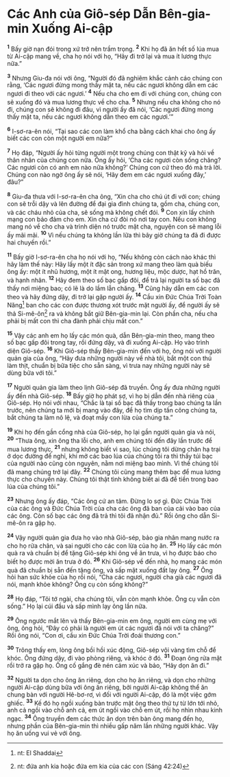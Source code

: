 # Các Anh của Giô-sép Dẫn Bên-gia-min Xuống Ai-cập

<sup><b>1</b></sup> Bấy giờ nạn đói trong xứ trở nên trầm trọng. <sup><b>2</b></sup> Khi họ đã ăn hết số lúa mua từ Ai-cập mang về, cha họ nói với họ, “Hãy đi trở lại và mua ít lương thực nữa.”

<sup><b>3</b></sup> Nhưng Giu-đa nói với ông, “Người đó đã nghiêm khắc cảnh cáo chúng con rằng, ‘Các ngươi đừng mong thấy mặt ta, nếu các ngươi không dẫn em các ngươi đi theo với các ngươi.’ <sup><b>4</b></sup> Nếu cha cho em đi với chúng con, chúng con sẽ xuống đó và mua lương thực về cho cha. <sup><b>5</b></sup> Nhưng nếu cha không cho nó đi, chúng con sẽ không đi đâu, vì người ấy đã nói, ‘Các ngươi đừng mong thấy mặt ta, nếu các ngươi không dẫn theo em các ngươi.’”

<sup><b>6</b></sup> I-sơ-ra-ên nói, “Tại sao các con làm khổ cha bằng cách khai cho ông ấy biết các con còn một người em nữa?”

<sup><b>7</b></sup> Họ đáp, “Người ấy hỏi từng người một trong chúng con thật kỹ và hỏi về thân nhân của chúng con nữa. Ông ấy hỏi, ‘Cha các ngươi còn sống chăng? Các ngươi còn có anh em nào nữa không?’ Chúng con cứ theo đó mà trả lời. Chúng con nào ngờ ông ấy sẽ nói, ‘Hãy đem em các ngươi xuống đây,’ đâu?”

<sup><b>8</b></sup> Giu-đa thưa với I-sơ-ra-ên cha ông, “Xin cha cho chú út đi với con; chúng con sẽ trỗi dậy và lên đường để đại gia đình chúng ta, gồm cha, chúng con, và các cháu nhỏ của cha, sẽ sống mà không chết đói. <sup><b>9</b></sup> Con xin lấy chính mạng con bảo đảm cho em. Xin cha cứ đòi nó nơi tay con. Nếu con không mang nó về cho cha và trình diện nó trước mặt cha, nguyện con sẽ mang lỗi ấy mãi mãi. <sup><b>10</b></sup> Vì nếu chúng ta không lần lữa thì bây giờ chúng ta đã đi được hai chuyến rồi.”

<sup><b>11</b></sup> Bấy giờ I-sơ-ra-ên cha họ nói với họ, “Nếu không còn cách nào khác thì hãy làm thế này: Hãy lấy một ít đặc sản trong xứ mang theo làm quà biếu ông ấy: một ít nhũ hương, một ít mật ong, hương liệu, mộc dược, hạt hồ trăn, và hạnh nhân. <sup><b>12</b></sup> Hãy đem theo số bạc gấp đôi, để trả lại người ta số bạc đã thấy nơi miệng bao; có lẽ là do lầm lẫn chăng. <sup><b>13</b></sup> Cũng hãy dẫn em các con theo và hãy đứng dậy, đi trở lại gặp người ấy. <sup><b>14</b></sup> Cầu xin Đức Chúa Trời Toàn Năng[^1-d559d441-492f-4869-ab7f-6fedf7302a50] ban cho các con được thương xót trước mặt người ấy, để người ấy sẽ thả Si-mê-ôn[^2-d559d441-492f-4869-ab7f-6fedf7302a50] ra và không bắt giữ Bên-gia-min lại. Còn phần cha, nếu cha phải bị mất con thì cha đành phải chịu mất con.”

<sup><b>15</b></sup> Vậy các anh em họ lấy các món quà, dẫn Bên-gia-min theo, mang theo số bạc gấp đôi trong tay, rồi đứng dậy, và đi xuống Ai-cập. Họ vào trình diện Giô-sép. <sup><b>16</b></sup> Khi Giô-sép thấy Bên-gia-min đến với họ, ông nói với người quản gia của ông, “Hãy đưa những người này về nhà tôi, bắt một con thú làm thịt, chuẩn bị bữa tiệc cho sẵn sàng, vì trưa nay những người này sẽ dùng bữa với tôi.”

<sup><b>17</b></sup> Người quản gia làm theo lịnh Giô-sép đã truyền. Ông ấy đưa những người ấy đến nhà Giô-sép. <sup><b>18</b></sup> Bấy giờ họ phát sợ, vì họ bị dẫn đến nhà riêng của Giô-sép. Họ nói với nhau, “Chắc là tại số bạc đã thấy trong bao chúng ta lần trước, nên chúng ta mới bị mang vào đây, để họ tìm dịp tấn công chúng ta, bắt chúng ta làm nô lệ, và đoạt mấy con lừa của chúng ta.”

<sup><b>19</b></sup> Khi họ đến gần cổng nhà của Giô-sép, họ lại gần người quản gia và nói, <sup><b>20</b></sup> “Thưa ông, xin ông tha lỗi cho, anh em chúng tôi đến đây lần trước để mua lương thực, <sup><b>21</b></sup> nhưng không biết vì sao, lúc chúng tôi dừng chân hạ trại ở dọc đường để nghỉ, khi mở các bao lúa của chúng tôi ra thì thấy túi bạc của người nào cũng còn nguyên, nằm nơi miệng bao mình. Vì thế chúng tôi đã mang chúng trở lại đây. <sup><b>22</b></sup> Chúng tôi cũng mang thêm bạc để mua lương thực cho chuyến này. Chúng tôi thật tình không biết ai đã để tiền trong bao lúa của chúng tôi.”

<sup><b>23</b></sup> Nhưng ông ấy đáp, “Các ông cứ an tâm. Đừng lo sợ gì. Đức Chúa Trời của các ông và Đức Chúa Trời của cha các ông đã ban của cải vào bao của các ông. Còn số bạc các ông đã trả thì tôi đã nhận đủ.” Rồi ông cho dẫn Si-mê-ôn ra gặp họ.

<sup><b>24</b></sup> Vậy người quản gia đưa họ vào nhà Giô-sép, bảo gia nhân mang nước ra cho họ rửa chân, và sai người cho các con lừa của họ ăn. <sup><b>25</b></sup> Họ lấy các món quà ra và chuẩn bị để tặng Giô-sép khi ông về ăn trưa, vì họ được báo cho biết họ được mời ăn trưa ở đó. <sup><b>26</b></sup> Khi Giô-sép về đến nhà, họ mang các món quà đã chuẩn bị sẵn đến tặng ông, và sấp mặt xuống đất lạy ông. <sup><b>27</b></sup> Ông hỏi han sức khỏe của họ rồi nói, “Cha các ngươi, người cha già các ngươi đã nói, mạnh khỏe không? Ông cụ còn sống không?”

<sup><b>28</b></sup> Họ đáp, “Tôi tớ ngài, cha chúng tôi, vẫn còn mạnh khỏe. Ông cụ vẫn còn sống.” Họ lại cúi đầu và sấp mình lạy ông lần nữa.

<sup><b>29</b></sup> Ông ngước mắt lên và thấy Bên-gia-min em ông, người em cùng mẹ với ông, ông hỏi, “Đây có phải là người em út các ngươi đã nói với ta chăng?” Rồi ông nói, “Con ơi, cầu xin Đức Chúa Trời đoái thương con.”

<sup><b>30</b></sup> Trông thấy em, lòng ông bồi hồi xúc động, Giô-sép vội vàng tìm chỗ để khóc. Ông đứng dậy, đi vào phòng riêng, và khóc ở đó. <sup><b>31</b></sup> Đoạn ông rửa mặt rồi trở ra gặp họ. Ông cố gắng đè nén cảm xúc và bảo, “Hãy dọn ăn đi.”

<sup><b>32</b></sup> Người ta dọn cho ông ăn riêng, dọn cho họ ăn riêng, và dọn cho những người Ai-cập dùng bữa với ông ăn riêng, bởi người Ai-cập không thể ăn chung bàn với người Hê-bơ-rơ, vì đối với người Ai-cập, đó là một việc gớm ghiếc. <sup><b>33</b></sup> Kế đó họ ngồi xuống bàn trước mặt ông theo thứ tự từ lớn tới nhỏ, anh cả ngồi vào chỗ anh cả, em út ngồi vào chỗ em út, rồi họ nhìn nhau kinh ngạc. <sup><b>34</b></sup> Ông truyền đem các thức ăn dọn trên bàn ông mang đến họ, nhưng phần của Bên-gia-min thì nhiều gấp năm lần những người khác. Vậy họ ăn uống vui vẻ với ông.

[^1-d559d441-492f-4869-ab7f-6fedf7302a50]: nt: El Shaddai

[^2-d559d441-492f-4869-ab7f-6fedf7302a50]: nt: đứa anh kia hoặc đứa em kia của các con (Sáng 42:24)

